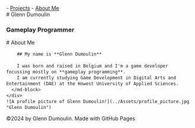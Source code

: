 <link href="../style.css" rel="stylesheet"/>
<script type="module" src="https://md-block.verou.me/md-block.js"></script>

<div class="nav-bar">
  <md-block>
    - <a href="../">Projects</a>
    - <a href="#" class="active">About Me</a>
  </md-block>
</div>

<div class="title">
  <md-block>
    # Glenn Dumoulin
    <h3>Gameplay Programmer</h3>
  </md-block>
</div>

<div class="content">
  <md-block>
    <div>
      <md-block>
        # About Me

        ## My name is **Glenn Dumoulin**
        
        I was born and raised in Belgium and I'm a game developer focussing mostly on **gameplay programming**.
        I am currently studying Game Development in Digital Arts and Entertainment (DAE) at the Howest University of Applied Sciences.
      </md-block>
    </div>
    ![A profile picture of Glenn Dumoulin!](../Assets/profile_picture.jpg "Glenn Dumoulin")
  </md-block>
</div>

<footer>
  <md-block>
    ©2024 by Glenn Dumoulin. Made with GitHub Pages
  </md-block>
</footer>
